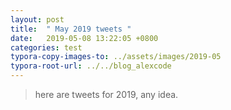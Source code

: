 ```yaml
---
layout: post
title:  " May 2019 tweets "
date:   2019-05-08 13:22:05 +0800
categories: test
typora-copy-images-to: ../assets/images/2019-05
typora-root-url: ../../blog_alexcode
---
```


> here are tweets for 2019, any idea.



<script src="https://gist.github.com/alexwanng/2ee0024d2ceade54cbff5134b1befd12.js"></script>

